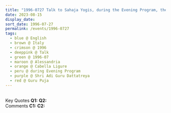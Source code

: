 ```yaml
---
title: "1996-0727 Talk to Sahaja Yogis, during the Evening Program, the day before Guru Pūjā, Hangar, Cabella Ligure, Alessandria, Italy"
date: 2023-08-15
display_date: 
sort_date: 1996-07-27
permalink: /events/1996-0727
tags:
  - blue @ English
  - brown @ Italy
  - crimson @ 1996
  - deeppink @ Talk
  - green @ 1996-07
  - maroon @ Alessandria
  - orange @ Cabella Ligure
  - peru @ during Evening Program
  - purple @ Shri Adi Guru Dattatreya
  - red @ Guru Puja
---
```


<br>

<wave-list>
  <list-title color="DarkSeaGreen" width="55">Key Quotes</list-title>
  <list-item color="BlanchedAlmond" width="280"><b>Q1:</b> <i></i></list-item>
  <list-item color="Lavender" width="280"><b>Q2:</b> <i></i></list-item>
</wave-list>

<br>

<wave-list>
  <list-title color="DarkSeaGreen" width="55">Comments</list-title>
  <list-item color="BlanchedAlmond" width="280"><b>C1:</b> <i></i></list-item>
  <list-item color="Lavender" width="280"><b>C2:</b> <i></i></list-item>
</wave-list>